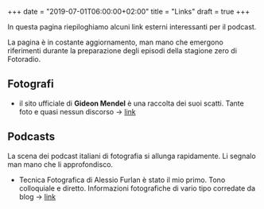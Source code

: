 +++
date = "2019-07-01T06:00:00+02:00"
title = "Links"
draft = true
+++

In questa pagina riepiloghiamo alcuni link esterni interessanti per il podcast.

La pagina è in costante aggiornamento, man mano che emergono riferimenti durante la preparazione degli episodi della stagione zero di Fotoradio.

## Fotografi

- il sito ufficiale di **Gideon Mendel** è una raccolta dei suoi scatti. Tante foto e quasi nessun discorso -> <a target="blank" href="http://gideonmendel.com/">link</a>


## Podcasts

La scena dei podcast italiani di fotografia si allunga rapidamente. Li segnalo man mano che li approfondisco.

- Tecnica Fotografica di Alessio Furlan è stato il mio primo. Tono colloquiale e diretto. Informazioni fotografiche di vario tipo corredate da blog -> <a target="blank" href="https://www.spreaker.com/show/2625991">link</a>
